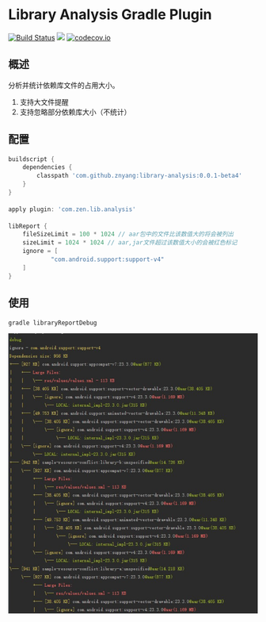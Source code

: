# Library Analysis Gradle Plugin

[![Build Status](https://travis-ci.org/znyang/library-analysis.svg?branch=master)](https://travis-ci.org/znyang/library-analysis)
[![](https://jitpack.io/v/znyang/library-analysis.svg)](https://jitpack.io/#znyang/library-analysis)
[![codecov.io](https://codecov.io/github/znyang/library-analysis/coverage.svg?branch=master)](https://codecov.io/gh/znyang/library-analysis/branch/master)

## 概述

分析并统计依赖库文件的占用大小。

1. 支持大文件提醒
2. 支持忽略部分依赖库大小（不统计）

## 配置

```gradle
buildscript {
    dependencies {
        classpath 'com.github.znyang:library-analysis:0.0.1-beta4'
    }
}

apply plugin: 'com.zen.lib.analysis'

libReport {
    fileSizeLimit = 100 * 1024 // aar包中的文件比该数值大的将会被列出
    sizeLimit = 1024 * 1024 // aar,jar文件超过该数值大小的会被红色标记
    ignore = [
            "com.android.support:support-v4"
    ]
}
```

## 使用

```
gradle libraryReportDebug
```

![screenshot](./image/screenshot.jpg)
